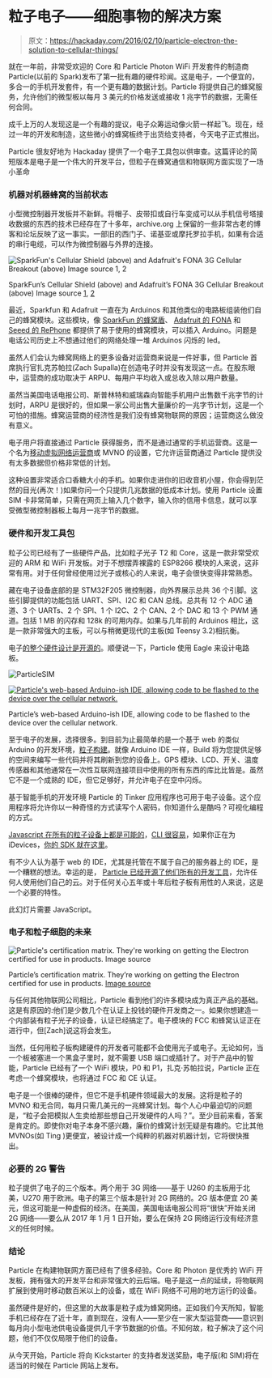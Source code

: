 # 粒子电子——细胞事物的解决方案

> 原文：<https://hackaday.com/2016/02/10/particle-electron-the-solution-to-cellular-things/>

就在一年前，非常受欢迎的 Core 和 Particle Photon WiFi 开发套件的制造商 Particle(以前的 Spark)发布了第一批有趣的硬件珍闻。这是电子，一个便宜的，多合一的手机开发套件，有一个更有趣的数据计划。Particle 将提供自己的蜂窝服务，允许他们的微型板以每月 3 美元的价格发送或接收 1 兆字节的数据，无需任何合同。

成千上万的人发现这是一个有趣的提议，电子众筹运动像火箭一样起飞。现在，经过一年的开发和制造，这些微小的蜂窝板终于出货给支持者，今天电子正式推出。

Particle 很友好地为 Hackaday 提供了一个电子工具包以供审查。这篇评论的简短版本是电子是一个伟大的开发平台，但粒子在蜂窝通信和物联网方面实现了一场小革命

### 机器对机器蜂窝的当前状态

小型微控制器开发板并不新鲜。将帽子、皮带扣或自行车变成可以从手机信号塔接收数据的东西的技术已经存在了十多年，archive.org 上保留的一些非常古老的博客和论坛反映了这一事实。一部旧的西门子、诺基亚或摩托罗拉手机，如果有合适的串行电缆，可以作为微控制器与外界的连接。

![SparkFun's Cellular Shield (above) and Adafruit's FONA 3G Cellular Breakout (above) Image source 1, 2](img/d0268d9f8d0157d52a94cae363dbf3d3.png)

SparkFun’s Cellular Shield (above) and Adafruit’s FONA 3G Cellular Breakout (above) Image source [1](https://www.sparkfun.com/products/13120), [2](https://www.adafruit.com/products/2687)

最近，Sparkfun 和 Adafruit 一直在为 Arduinos 和其他类似的电路板组装他们自己的蜂窝模块。这些模块，像 [SparkFun 的蜂窝盾](https://www.sparkfun.com/products/13120)、 [Adafruit 的 FONA](https://www.adafruit.com/products/2687) 和 [Seeed 的 RePhone](http://www.seeedstudio.com/wiki/Rephone) 都提供了易于使用的蜂窝模块，可以插入 Arduino。问题是电话公司历史上不想通过他们的网络处理一堆 Arduinos 闪烁的 led。

虽然人们会认为蜂窝网络上的更多设备对运营商来说是一件好事，但 Particle 首席执行官扎克苏帕拉(Zach Supalla)在创造电子时并没有发现这一点。在股东眼中，运营商的成功取决于 ARPU、每用户平均收入或总收入除以用户数量。

虽然当美国电话电报公司、斯普林特和威瑞森向智能手机用户出售数千兆字节的计划时，ARPU 是很好的，但如果一家公司出售大量廉价的一兆字节计划，这是一个可怕的措施。蜂窝运营商的经济性是我们没有蜂窝物联网的原因；运营商这么做没有意义。

电子用户将直接通过 Particle 获得服务，而不是通过通常的手机运营商。这是一个名为[移动虚拟网络运营商](https://en.wikipedia.org/wiki/Mobile_virtual_network_operator)或 MVNO 的设置，它允许运营商通过 Particle 提供没有太多数据但价格非常低的计划。

这种设置非常适合口香糖大小的手机。如果你走进你的旧收音机小屋，你会得到茫然的目光(再次！)如果你问一个只提供几兆数据的低成本计划。使用 Particle 设置 SIM 卡非常简单，只需在网页上输入几个数字，输入你的信用卡信息，就可以享受微型微控制器板上每月一兆字节的数据。

### 硬件和开发工具包

粒子公司已经有了一些硬件产品，比如粒子光子 T2 和 Core，这是一款非常受欢迎的 ARM 和 WiFi 开发板。对于不想摆弄裸露的 ESP8266 模块的人来说，这非常有用。对于任何曾经使用过光子或核心的人来说，电子会很快变得非常熟悉。

藏在电子设备底部的是 STM32F205 微控制器，向外界展示总共 36 个引脚。这些引脚提供的功能包括 UART、SPI、I2C 和 CAN 总线。总共有 12 个 ADC 通道、3 个 UARTs、2 个 SPI、1 个 I2C、2 个 CAN、2 个 DAC 和 13 个 PWM 通道。包括 1 MB 的闪存和 128k 的可用内存。如果与几年前的 Arduinos 相比，这是一款非常强大的主板，可以与稍微更现代的主板(如 Teensy 3.2)相抗衡。

电子[的整个硬件设计是开源的](https://github.com/spark/electron)。顺便说一下，Particle 使用 Eagle 来设计电路板。

![ParticleSIM](img/be3df9e89e01c7ea2bf38c95cd9b844a.png)

[![Particle's web-based Arduino-ish IDE, allowing code to be flashed to the device over the cellular network.](img/aa2c8427217b825176928fd788f13e6f.png)](https://hackaday.com/wp-content/uploads/2016/02/particlebuild.png)

Particle’s web-based Arduino-ish IDE, allowing code to be flashed to the device over the cellular network.

至于电子的发展，选择很多。到目前为止最简单的是一个基于 web 的类似 Arduino 的开发环境，[粒子构建](https://build.particle.io)。就像 Arduino IDE 一样，Build 将为您提供足够的空间来编写一些代码并将其刷新到您的设备上。GPS 模块、LCD、开关、温度传感器和其他通常在一次性互联网连接项目中使用的所有东西的库比比皆是。虽然它不是一个成熟的 IDE，但它足够好，并允许电子在空中闪烁。

基于智能手机的开发环境 Particle 的 Tinker 应用程序也可用于电子设备。这个应用程序将允许你以一种奇怪的方式读写个人密码，你知道什么是酷吗？可视化编程的方式。

[Javascript 在所有的粒子设备上都是可能的](https://github.com/spark/sparkjs)，[CLI 很容易](https://github.com/spark/particle-cli)，如果你正在为 iDevices，[你的 SDK 就在这里](https://cocoapods.org/pods/Spark-SDK)。

有不少人认为基于 web 的 IDE，尤其是托管在不属于自己的服务器上的 IDE，是一个糟糕的想法。幸运的是， [Particle 已经开源了他们所有的开发工具](https://docs.particle.io/guide/tools-and-features/dev/)，允许任何人使用他们自己的云。对于任何关心五年或十年后粒子板有用性的人来说，这是一个必要的特性。

此幻灯片需要 JavaScript。

### 电子和粒子细胞的未来

![Particle's certification matrix. They're working on getting the Electron certified for use in products. Image source](img/7562000a8c7b43fe3a099d0450539b5c.png)

Particle’s certification matrix. They’re working on getting the Electron certified for use in products. [Image source](https://docs.particle.io/guide/how-to-build-a-product/certification/)

与任何其他物联网公司相比，Particle 看到他们的许多模块成为真正产品的基础。这是有原因的:他们是少数几个在认证上投钱的硬件开发商之一。如果你想建造一个内部装有粒子光子的设备，认证已经搞定了。电子模块的 FCC 和蜂窝认证正在进行中，但[Zach]说这将会发生。

当然，任何用粒子板构建硬件的开发者可能都不会使用光子或电子。无论如何，当一个板被塞进一个黑盒子里时，就不需要 USB 端口或插针了。对于产品中的智能，Particle 已经有了一个 WiFi 模块，P0 和 P1，扎克·苏帕拉说，Particle 正在考虑一个蜂窝模块，也将通过 FCC 和 CE 认证。

电子是一个很棒的硬件，但它不是手机硬件领域最大的发展。这将是粒子的 MVNO 和无合同，每月只需几美元的一兆蜂窝计划。每个人心中最迫切的问题是，“粒子会把模拟人生卖给那些想自己开发硬件的人吗？”。至少目前来看，答案是肯定的。即使你对电子本身不感兴趣，廉价的蜂窝计划无疑是有趣的。它比其他 MVNOs(如 Ting )更便宜，被设计成一个纯粹的机器对机器计划，它将很快推出。

### 必要的 2G 警告

粒子提供了电子的三个版本。两个用于 3G 网络——基于 U260 的主板用于北美，U270 用于欧洲。电子的第三个版本是针对 2G 网络的。2G 版本便宜 20 美元，但这可能是一种虚假的经济。在美国，美国电话电报公司将“很快”开始关闭 2G 网络——要么从 2017 年 1 月 1 日开始，要么在保持 2G 网络运行没有经济意义的任何时候。

### 结论

Particle 在构建物联网方面已经有了很多经验。Core 和 Photon 是优秀的 WiFi 开发板，拥有强大的开发平台和非常强大的云后端。电子是这一点的延续，将物联网扩展到使用时移动数百米以上的设备，或在 WiFi 网络不可用的地方运行的设备。

虽然硬件是好的，但这里的大故事是粒子成为蜂窝网络。正如我们今天所知，智能手机已经存在了近十年，直到现在，没有人——至少在一家大型运营商——意识到每月向小型电池供电设备提供几千字节数据的价值。不知何故，粒子解决了这个问题，他们不仅仅局限于他们的设备。

从今天开始，Particle 将向 Kickstarter 的支持者发送奖励，电子版(和 SIM)将在适当的时候在 Particle 网站上发布。